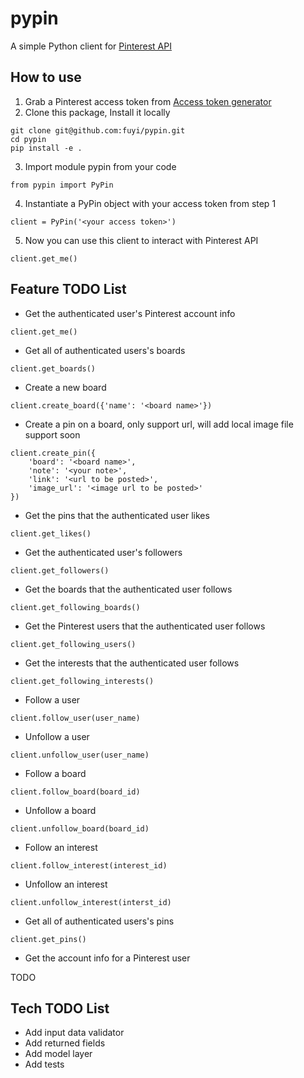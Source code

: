 # pypin
A simple Python client for <a href="https://developers.pinterest.com/docs/api/overview/" target="_blank">Pinterest API</a>

## How to use

1. Grab a Pinterest access token from [Access token generator](https://developers.pinterest.com/tools/access_token/)
2. Clone this package, Install it locally
```
git clone git@github.com:fuyi/pypin.git
cd pypin
pip install -e .
```
3. Import module pypin from your code
```
from pypin import PyPin
```

4. Instantiate a PyPin object with your access token from step 1
```
client = PyPin('<your access token>')
```

5. Now you can use this client to interact with Pinterest API
```
client.get_me()
```

## Feature TODO List

* Get the authenticated user's Pinterest account info

```
client.get_me()
```

* Get all of authenticated users's boards

```
client.get_boards()
```

* Create a new board

```
client.create_board({'name': '<board name>'})
```

* Create a pin on a board, only support url, will add local image file support soon

```
client.create_pin({
    'board': '<board name>',
    'note': '<your note>',
    'link': '<url to be posted>',
    'image_url': '<image url to be posted>'
})
```

* Get the pins that the authenticated user likes

```
client.get_likes()
```

* Get the authenticated user's followers

```
client.get_followers()
```

* Get the boards that the authenticated user follows

```
client.get_following_boards()
```

* Get the Pinterest users that the authenticated user follows

```
client.get_following_users()
```

* Get the interests that the authenticated user follows

```
client.get_following_interests()
```

* Follow a user

```
client.follow_user(user_name)
```

* Unfollow a user

```
client.unfollow_user(user_name)
```

* Follow a board


```
client.follow_board(board_id)
```

* Unfollow a board

```
client.unfollow_board(board_id)
```

* Follow an interest

```
client.follow_interest(interest_id)
```

* Unfollow an interest

```
client.unfollow_interest(interst_id)
```

* Get all of authenticated users's pins

```
client.get_pins()
```

* Get the account info for a Pinterest user

TODO

## Tech TODO List

* Add input data validator
* Add returned fields
* Add model layer
* Add tests
